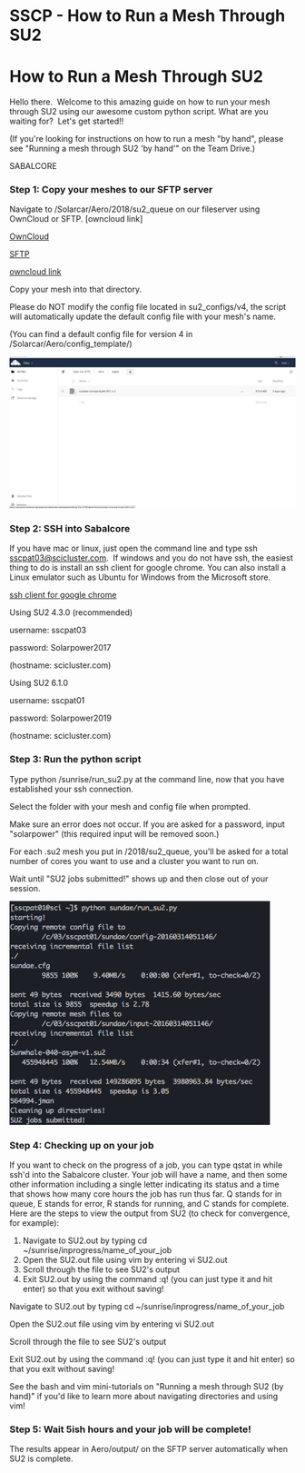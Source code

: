 # SSCP - How to Run a Mesh Through SU2

# How to Run a Mesh Through SU2

Hello there.  Welcome to this amazing guide on how to run your mesh through SU2 using our awesome custom python script. What are you waiting for?  Let's get started!!

(If you're looking for instructions on how to run a mesh "by hand", please see "Running a mesh through SU2 'by hand'" on the Team Drive.)

SABALCORE

### Step 1: Copy your meshes to our SFTP server

[](#h.15jk3qs9pq0w)

Navigate to /Solarcar/Aero/2018/su2_queue on our fileserver using OwnCloud or SFTP. [owncloud link]  

[ OwnCloud]()

[SFTP](/home/new-member-orientation/sftp-access)

[owncloud link](https://solarcar.stanford.edu/owncloud/apps/files/?dir=%2FSolar%20Car%20%28FTP%29%2FAero%2Finput)

Copy your mesh into that directory.

Please do NOT modify the config file located in su2_configs/v4, the script will automatically update the default config file with your mesh's name.

(You can find a default config file for version 4 in /Solarcar/Aero/config_template/)

![](../../../../../assets/image_4ab6567e08.png)

### Step 2: SSH into Sabalcore

[](#h.x7j425m0abv3)

If you have mac or linux, just open the command line and type ssh sscpat03@scicluster.com.  If windows and you do not have ssh, the easiest thing to do is install an ssh client for google chrome. You can also install a Linux emulator such as Ubuntu for Windows from the Microsoft store.

[ ssh client for google chrome](https://chrome.google.com/webstore/detail/secure-shell/pnhechapfaindjhompbnflcldabbghjo?hl=en)

Using SU2 4.3.0 (recommended)

username: sscpat03

password: Solarpower2017

(hostname: scicluster.com)

Using SU2 6.1.0

username: sscpat01

password: Solarpower2019

(hostname: scicluster.com)

### Step 3: Run the python script

[](#h.mj6hxcty9wi6)

Type python /sunrise/run_su2.py at the command line, now that you have established your ssh connection. 

Select the folder with your mesh and config file when prompted. 

Make sure an error does not occur. If you are asked for a password, input "solarpower" (this required input will be removed soon.)

For each .su2 mesh you put in /2018/su2_queue, you'll be asked for a total number of cores you want to use and a cluster you want to run on.

Wait until "SU2 jobs submitted!" shows up and then close out of your session.

![](../../../../../assets/image_45c078aa54.png)

### Step 4: Checking up on your job

[](#h.190n0cw5jt4t)

If you want to check on the progress of a job, you can type qstat in while ssh'd into the Sabalcore cluster. Your job will have a name, and then some other information including a single letter indicating its status and a time that shows how many core hours the job has run thus far. Q stands for in queue, E stands for error, R stands for running, and C stands for complete. Here are the steps to view the output from SU2 (to check for convergence, for example):

1. Navigate to SU2.out by typing cd ~/sunrise/inprogress/name_of_your_job
2. Open the SU2.out file using vim by entering vi SU2.out
3. Scroll through the file to see SU2's output
4. Exit SU2.out by using the command :q! (you can just type it and hit enter) so that you exit without saving!

Navigate to SU2.out by typing cd ~/sunrise/inprogress/name_of_your_job

Open the SU2.out file using vim by entering vi SU2.out

Scroll through the file to see SU2's output

Exit SU2.out by using the command :q! (you can just type it and hit enter) so that you exit without saving!

See the bash and vim mini-tutorials on "Running a mesh through SU2 (by hand)" if you'd like to learn more about navigating directories and using vim!

### Step 5: Wait 5ish hours and your job will be complete!

[](#h.k40e8xy2b5kf)

The results appear in Aero/output/ on the SFTP server automatically when SU2 is complete.

